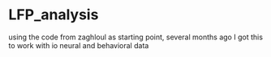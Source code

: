 # LFP_analysis
using the code from zaghloul as starting point, several months ago I got this to work with io neural and behavioral data
